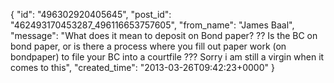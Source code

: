  {
   "id": "496302920405645",
   "post_id": "462493170453287_496116653757605",
   "from_name": "James Baal",
   "message": "What does it mean to deposit on Bond paper? ?? Is the BC on bond paper, or is there a process where you fill out paper work (on bondpaper) to file your BC into a courtfile ??? Sorry i am still a virgin when it comes to this",
   "created_time": "2013-03-26T09:42:23+0000"
 }
